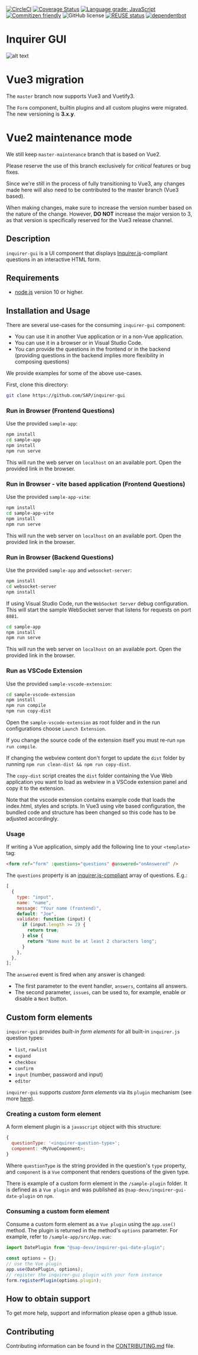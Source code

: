 [![CircleCI](https://circleci.com/gh/SAP/inquirer-gui.svg?style=svg)](https://circleci.com/gh/SAP/inquirer-gui)
[![Coverage Status](https://coveralls.io/repos/github/SAP/inquirer-gui/badge.svg?branch=master)](https://coveralls.io/github/SAP/inquirer-gui?branch=master)
[![Language grade: JavaScript](https://img.shields.io/lgtm/grade/javascript/g/SAP/inquirer-gui.svg?logo=lgtm&logoWidth=18)](https://lgtm.com/projects/g/SAP/inquirer-gui/context:javascript)
[![Commitizen friendly](https://img.shields.io/badge/commitizen-friendly-brightgreen.svg)](http://commitizen.github.io/cz-cli/)
![GitHub license](https://img.shields.io/badge/license-Apache_2.0-blue.svg)
[![REUSE status](https://api.reuse.software/badge/github.com/SAP/inquirer-gui)](https://api.reuse.software/info/github.com/SAP/inquirer-gui)
[![dependentbot](https://api.dependabot.com/badges/status?host=github&repo=SAP/inquirer-gui)](https://dependabot.com/)

# Inquirer GUI

![alt text](screenshot.png "Screenshot of sample form")

# Vue3 migration

The `master` branch now supports Vue3 and Vuetify3.

The `Form` component, builtin plugins and all custom plugins were migrated.
The new versioning is **3.x.y**.

# Vue2 maintenance mode

We still keep `master-maintenance` branch that is based on Vue2.

Please reserve the use of this branch exclusively for _critical_ features or bug fixes.

Since we're still in the process of fully transitioning to Vue3, any changes made here will also need to be contributed to the master branch (Vue3 based).

When making changes, make sure to increase the version number based on the nature of the change. However, **DO NOT** increase the major version to 3, as that version is specifically reserved for the Vue3 release channel.

## Description

`inquirer-gui` is a UI component that displays [Inquirer.js](https://github.com/SBoudrias/Inquirer.js)-compliant questions in an interactive HTML form.

## Requirements

- [node.js](https://www.npmjs.com/package/node) version 10 or higher.

## Installation and Usage

There are several use-cases for the consuming `inquirer-gui` component:

- You can use it in another Vue application or in a non-Vue application.
- You can use it in a browser or in Visual Studio Code.
- You can provide the questions in the frontend or in the backend (providing questions in the backend implies more flexibility in composing questions)

We provide examples for some of the above use-cases.

First, clone this directory:

```sh
git clone https://github.com/SAP/inquirer-gui
```

### Run in Browser (Frontend Questions)

Use the provided `sample-app`:

```sh
npm install
cd sample-app
npm install
npm run serve
```

This will run the web server on `localhost` on an available port. Open the provided link in the browser.

### Run in Browser - vite based application (Frontend Questions)

Use the provided `sample-app-vite`:

```sh
npm install
cd sample-app-vite
npm install
npm run serve
```

This will run the web server on `localhost` on an available port. Open the provided link in the browser.

### Run in Browser (Backend Questions)

Use the provided `sample-app` and `websocket-server`:

```sh
npm install
cd websocket-server
npm install
```

If using Visual Studio Code, run the `WebSocket Server` debug configuration. This will start the sample WebSocket server that listens for requests on port `8081`.

```sh
cd sample-app
npm install
npm run serve
```

This will run the web server on `localhost` on an available port. Open the provided link in the browser.

### Run as VSCode Extension

Use the provided `sample-vscode-extension`:

```sh
cd sample-vscode-extension
npm install
npm run compile
npm run copy-dist
```

Open the `sample-vscode-extension` as root folder and in the run configurations choose `Launch Extension`.

If you change the source code of the extension itself you must re-run `npm run compile`.

If changing the webview content don't forget to update the `dist` folder by running `npm run clean-dist && npm run copy-dist`.

The `copy-dist` script creates the `dist` folder containing the Vue Web application you want to load as webview in a VSCode extension panel and copy it to the extension.

Note that the vscode extension contains example code that loads the index.html, styles and scripts.
In Vue3 using vite based configuration, the bundled code and structure has been changed so this code has to be adjusted accordingly.

### Usage

If writing a Vue application, simply add the following line to your `<template>` tag:

```html
<form ref="form" :questions="questions" @answered="onAnswered" />
```

The `questions` property is an [inquirer.js-compliant](https://github.com/SBoudrias/Inquirer.js/#questions) array of questions. E.g.:

```js
[
  {
    type: "input",
    name: "name",
    message: "Your name (frontend)",
    default: "Joe",
    validate: function (input) {
      if (input.length >= 2) {
        return true;
      } else {
        return "Name must be at least 2 characters long";
      }
    },
  },
];
```

The `answered` event is fired when any answer is changed:

- The first parameter to the event handler, `answers`, contains all answers.
- The second parameter, `issues`, can be used to, for example, enable or disable a `Next` button.

## Custom form elements

`inquirer-gui` provides _built-in form elements_ for all built-in `inquirer.js` question types:

- `list`, `rawlist`
- `expand`
- `checkbox`
- `confirm`
- `input` (number, password and input)
- `editor`

`inquirer-gui` supports _custom form elements_ via its `plugin` mechanism (see more [here](PLUGINS.md)).

### Creating a custom form element

A form element plugin is a `javascript` object with this structure:

```js
{
  questionType: '<inquirer-question-type>';
  component: <MyVueComponent>;
}
```

Where `questionType` is the string provided in the question's `type` property, and `component` is a `Vue` component that renders questions of the given type.

There is example of a custom form element in the `/sample-plugin` folder. It is defined as a `Vue plugin` and was published as `@sap-devx/inquirer-gui-date-plugin` on `npm`.

### Consuming a custom form element

Consume a custom form element as a `Vue plugin` using the `app.use()` method. The plugin is returned in the method's `options` parameter. For example, refer to `/sample-app/src/App.vue`:

```js
import DatePlugin from "@sap-devx/inquirer-gui-date-plugin";

const options = {};
// use the Vue plugin
app.use(DatePlugin, options);
// register the inquirer-gui plugin with your form instance
form.registerPlugin(options.plugin);
```

## How to obtain support

To get more help, support and information please open a github issue.

## Contributing

Contributing information can be found in the [CONTRIBUTING.md](CONTRIBUTING.md) file.
